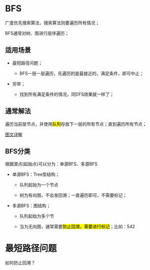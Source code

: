# BFS

广度优先搜索算法，搜索算法则要遍历所有情况；

BFS通常对树、图进行层序遍历；

## 适用场景

- 最短路径问题；
  
  - BFS一层一层遍历，先遍历的是最接近的，满足条件，即可中止；

- 穷举；
  
  - 找到所有满足条件的情况，同DFS效果就一样了；

## 通常解法

遍历当前层节点，并使用<mark>队列</mark>存放下一层的所有节点；直到遍历所有节点；

[图文详解](https://leetcode.cn/circle/article/YLb5l4/)

## BFS分类

根据源点(起始点)可以分为：单源BFS、多源BFS

- 单源BFS：Tree型结构；
  
  - 队列起始为一个节点
  
  - 树为有向图，不会发回溯；一直遍历即可，不需要标记；

- 多源BFS：图结构；
  
  - 队列起始为多个节
  
  - 当为无向图，通常需要<mark>防止回溯，需要进行标记</mark>；比如：542

# 最短路径问题

如何防止回溯？
